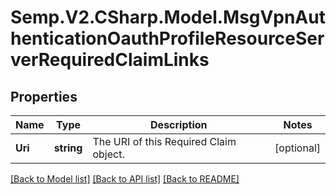 # Semp.V2.CSharp.Model.MsgVpnAuthenticationOauthProfileResourceServerRequiredClaimLinks
## Properties

Name | Type | Description | Notes
------------ | ------------- | ------------- | -------------
**Uri** | **string** | The URI of this Required Claim object. | [optional] 

[[Back to Model list]](../README.md#documentation-for-models) [[Back to API list]](../README.md#documentation-for-api-endpoints) [[Back to README]](../README.md)

